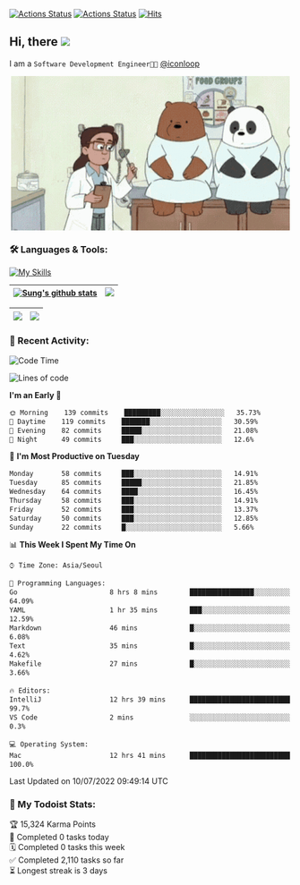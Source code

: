 
[![Actions Status](https://github.com/ddok2/ddok2/workflows/Todoist%20Readme/badge.svg)](https://github.com/ddok2/ddok2/actions)
[![Actions Status](https://github.com/ddok2/ddok2/workflows/wakatime-stats/badge.svg)](https://github.com/ddok2/ddok2/actions)
[![Hits](https://hits.seeyoufarm.com/api/count/incr/badge.svg?url=https%3A%2F%2Fgithub.com%2Fddok2&count_bg=%23FF9595&title_bg=%23555555&icon=github.svg&icon_color=%23FFFFFF&title=hits&edge_flat=false)](https://hits.seeyoufarm.com)

<!-- ![visitors](https://visitor-badge.laobi.icu/badge?page_id=ddok2.ddok2) -->
## Hi, there <img src="https://raw.githubusercontent.com/MartinHeinz/MartinHeinz/master/wave.gif" width="3%">

I am a `Software Development Engineer🧑‍💻` [@iconloop](https://github.com/iconloop)


<p align="center">
    <img align="center" alt="GIF" src="img/debugging.gif" />
</p>


### 🛠 Languages & Tools:

[![My Skills](https://skillicons.dev/icons?i=go,js,ts,py,express,react,svelte,jquery,pug,mongodb,mysql,redis,aws,docker,kubernetes)](https://skillicons.dev)


| <a href="https://github.com/ddok2"><img align="center" src="https://github-readme-stats.vercel.app/api?username=ddok2&show_icons=true&include_all_commits=true&count_private=true&theme=buefy&hide_border=true" alt="Sung's github stats" /></a> | <a href="https://github.com/ddok2"><img src="http://github-readme-streak-stats.herokuapp.com?user=ddok2&hide_border=true" /></a> |
| ------------- |------------- |


| <a href="https://github.com/ddok2"><img align="center" src="https://github-readme-stats.vercel.app/api/top-langs/?username=ddok2&theme=buefy&hide=html,css&hide_border=true width=50%" /></a> | <a href="https://github.com/ddok2"><img align="center" src="https://activity-graph.herokuapp.com/graph?username=ddok2&theme=github&hide_border=true" height="250" /></a> |
| ------------- |--------------------------------------------------------------------------------------------------------------------------------------------------------------------------|


<!-- <details open>
    <summary>📈 My GitHub Stats</summary>
    <p align="center">
        <a href="https://github.com/ddok2">
            <img align="center" src="https://github-readme-stats.vercel.app/api?username=ddok2&show_icons=true&include_all_commits=true&count_private=true&theme=buefy&hide_border=true" alt="Sung's github stats" />
        </a>
    </p>
</details>
<details>
    <summary>💬 Top Languages</summary>
    <p align="center"> 
        <a href="https://github.com/ddok2">
            <img align="center" src="https://github-readme-stats.vercel.app/api/top-langs/?username=ddok2&layout=compact&theme=buefy&hide=html,css&hide_border=true" />
        </a>
    </p>
</details> -->


### 🌈 Recent Activity:
<!--START_SECTION:waka-->
![Code Time](http://img.shields.io/badge/Code%20Time-0%20secs-blue)

![Lines of code](https://img.shields.io/badge/From%20Hello%20World%20I%27ve%20Written-276%20Thousand%20lines%20of%20code-blue)

**I'm an Early 🐤** 

```text
🌞 Morning    139 commits    █████████░░░░░░░░░░░░░░░░   35.73% 
🌆 Daytime    119 commits    ███████░░░░░░░░░░░░░░░░░░   30.59% 
🌃 Evening    82 commits     █████░░░░░░░░░░░░░░░░░░░░   21.08% 
🌙 Night      49 commits     ███░░░░░░░░░░░░░░░░░░░░░░   12.6%

```
📅 **I'm Most Productive on Tuesday** 

```text
Monday       58 commits     ███░░░░░░░░░░░░░░░░░░░░░░   14.91% 
Tuesday      85 commits     █████░░░░░░░░░░░░░░░░░░░░   21.85% 
Wednesday    64 commits     ████░░░░░░░░░░░░░░░░░░░░░   16.45% 
Thursday     58 commits     ███░░░░░░░░░░░░░░░░░░░░░░   14.91% 
Friday       52 commits     ███░░░░░░░░░░░░░░░░░░░░░░   13.37% 
Saturday     50 commits     ███░░░░░░░░░░░░░░░░░░░░░░   12.85% 
Sunday       22 commits     █░░░░░░░░░░░░░░░░░░░░░░░░   5.66%

```


📊 **This Week I Spent My Time On** 

```text
⌚︎ Time Zone: Asia/Seoul

💬 Programming Languages: 
Go                       8 hrs 8 mins        ████████████████░░░░░░░░░   64.09% 
YAML                     1 hr 35 mins        ███░░░░░░░░░░░░░░░░░░░░░░   12.59% 
Markdown                 46 mins             █░░░░░░░░░░░░░░░░░░░░░░░░   6.08% 
Text                     35 mins             █░░░░░░░░░░░░░░░░░░░░░░░░   4.62% 
Makefile                 27 mins             █░░░░░░░░░░░░░░░░░░░░░░░░   3.66%

🔥 Editors: 
IntelliJ                 12 hrs 39 mins      █████████████████████████   99.7% 
VS Code                  2 mins              ░░░░░░░░░░░░░░░░░░░░░░░░░   0.3%

💻 Operating System: 
Mac                      12 hrs 41 mins      █████████████████████████   100.0%

```


 Last Updated on 10/07/2022 09:49:14 UTC
<!--END_SECTION:waka-->

### 🚧 My Todoist Stats:
<!-- TODO-IST:START -->
🏆  15,324 Karma Points           
🌸  Completed 0 tasks today           
🗓  Completed 0 tasks this week           
✅  Completed 2,110 tasks so far           
⏳  Longest streak is 3 days
<!-- TODO-IST:END -->

